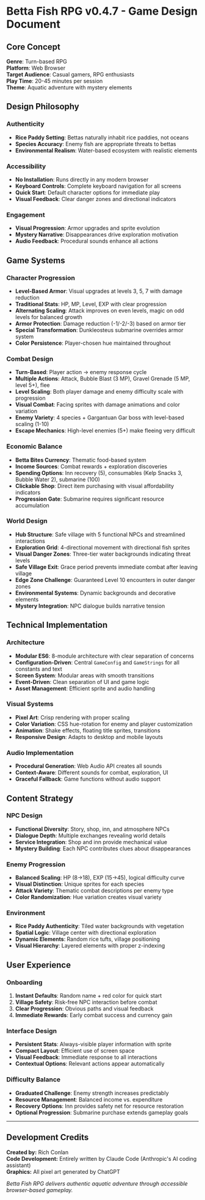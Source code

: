 # Betta Fish RPG v0.4.7 - Game Design Document

## Core Concept

**Genre**: Turn-based RPG  
**Platform**: Web Browser  
**Target Audience**: Casual gamers, RPG enthusiasts  
**Play Time**: 20-45 minutes per session  
**Theme**: Aquatic adventure with mystery elements

## Design Philosophy

### Authenticity
- **Rice Paddy Setting**: Bettas naturally inhabit rice paddies, not oceans
- **Species Accuracy**: Enemy fish are appropriate threats to bettas
- **Environmental Realism**: Water-based ecosystem with realistic elements

### Accessibility
- **No Installation**: Runs directly in any modern browser
- **Keyboard Controls**: Complete keyboard navigation for all screens
- **Quick Start**: Default character options for immediate play
- **Visual Feedback**: Clear danger zones and directional indicators

### Engagement
- **Visual Progression**: Armor upgrades and sprite evolution
- **Mystery Narrative**: Disappearances drive exploration motivation
- **Audio Feedback**: Procedural sounds enhance all actions

## Game Systems

### Character Progression
- **Level-Based Armor**: Visual upgrades at levels 3, 5, 7 with damage reduction
- **Traditional Stats**: HP, MP, Level, EXP with clear progression
- **Alternating Scaling**: Attack improves on even levels, magic on odd levels for balanced growth
- **Armor Protection**: Damage reduction (-1/-2/-3) based on armor tier
- **Special Transformation**: Dunkleosteus submarine overrides armor system
- **Color Persistence**: Player-chosen hue maintained throughout

### Combat Design
- **Turn-Based**: Player action → enemy response cycle
- **Multiple Actions**: Attack, Bubble Blast (3 MP), Gravel Grenade (5 MP, level 5+), flee
- **Level Scaling**: Both player damage and enemy difficulty scale with progression
- **Visual Combat**: Facing sprites with damage animations and color variation
- **Enemy Variety**: 4 species + Gargantuan Gar boss with level-based scaling (1-10)
- **Escape Mechanics**: High-level enemies (5+) make fleeing very difficult

### Economic Balance
- **Betta Bites Currency**: Thematic food-based system
- **Income Sources**: Combat rewards + exploration discoveries
- **Spending Options**: Inn recovery (5), consumables (Kelp Snacks 3, Bubble Water 2), submarine (100)
- **Clickable Shop**: Direct item purchasing with visual affordability indicators
- **Progression Gate**: Submarine requires significant resource accumulation

### World Design
- **Hub Structure**: Safe village with 5 functional NPCs and streamlined interactions
- **Exploration Grid**: 4-directional movement with directional fish sprites
- **Visual Danger Zones**: Three-tier water backgrounds indicating threat levels
- **Safe Village Exit**: Grace period prevents immediate combat after leaving village
- **Edge Zone Challenge**: Guaranteed Level 10 encounters in outer danger zones
- **Environmental Systems**: Dynamic backgrounds and decorative elements
- **Mystery Integration**: NPC dialogue builds narrative tension

## Technical Implementation

### Architecture
- **Modular ES6**: 8-module architecture with clear separation of concerns
- **Configuration-Driven**: Central `GameConfig` and `GameStrings` for all constants and text
- **Screen System**: Modular areas with smooth transitions
- **Event-Driven**: Clean separation of UI and game logic
- **Asset Management**: Efficient sprite and audio handling

### Visual Systems
- **Pixel Art**: Crisp rendering with proper scaling
- **Color Variation**: CSS hue-rotation for enemy and player customization
- **Animation**: Shake effects, floating title sprites, transitions
- **Responsive Design**: Adapts to desktop and mobile layouts

### Audio Implementation
- **Procedural Generation**: Web Audio API creates all sounds
- **Context-Aware**: Different sounds for combat, exploration, UI
- **Graceful Fallback**: Game functions without audio support

## Content Strategy

### NPC Design
- **Functional Diversity**: Story, shop, inn, and atmosphere NPCs
- **Dialogue Depth**: Multiple exchanges revealing world details
- **Service Integration**: Shop and inn provide mechanical value
- **Mystery Building**: Each NPC contributes clues about disappearances

### Enemy Progression
- **Balanced Scaling**: HP (8→18), EXP (15→45), logical difficulty curve
- **Visual Distinction**: Unique sprites for each species
- **Attack Variety**: Thematic combat descriptions per enemy type
- **Color Randomization**: Hue variation creates visual variety

### Environment
- **Rice Paddy Authenticity**: Tiled water backgrounds with vegetation
- **Spatial Logic**: Village center with directional exploration
- **Dynamic Elements**: Random rice tufts, village positioning
- **Visual Hierarchy**: Layered elements with proper z-indexing

## User Experience

### Onboarding
1. **Instant Defaults**: Random name + red color for quick start
2. **Village Safety**: Risk-free NPC interaction before combat
3. **Clear Progression**: Obvious paths and visual feedback
4. **Immediate Rewards**: Early combat success and currency gain

### Interface Design
- **Persistent Stats**: Always-visible player information with sprite
- **Compact Layout**: Efficient use of screen space
- **Visual Feedback**: Immediate response to all interactions
- **Contextual Options**: Relevant actions appear automatically

### Difficulty Balance
- **Graduated Challenge**: Enemy strength increases predictably
- **Resource Management**: Balanced income vs. expenditure
- **Recovery Options**: Inn provides safety net for resource restoration
- **Optional Progression**: Submarine purchase extends gameplay goals

---

## Development Credits

**Created by:** Rich Conlan  
**Code Development:** Entirely written by Claude Code (Anthropic's AI coding assistant)  
**Graphics:** All pixel art generated by ChatGPT  

*Betta Fish RPG delivers authentic aquatic adventure through accessible browser-based gameplay.*